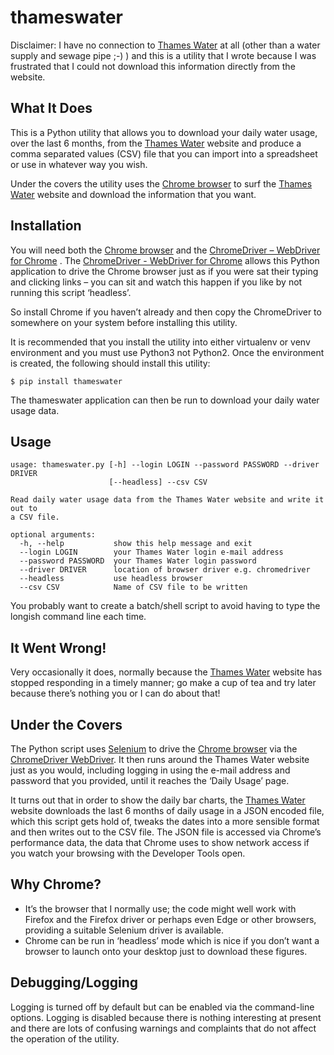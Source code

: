 # thameswater
Disclaimer: I have no connection to [Thames Water][thames] at all (other than a water supply and sewage pipe ;-) ) and this is a utility that I wrote because I was frustrated that I could not download this information directly from the website.

## What It Does
This is a Python utility that allows you to download your daily water usage, over the last 6 months, from the [Thames Water][thames] website and produce a comma separated values (CSV) file that you can import into a spreadsheet or use in whatever way you wish.

Under the covers the utility uses the [Chrome browser][chrome] to surf the [Thames Water][thames] website and download the information that you want.

## Installation
You will need both the [Chrome browser][chrome] and the [ChromeDriver – WebDriver for Chrome][chromedriver] .  The [ChromeDriver - WebDriver for Chrome][chromedriver] allows this Python application to drive the Chrome browser just as if you were sat their typing and clicking links – you can sit and watch this happen if you like by not running this script ‘headless’.

So install Chrome if you haven’t already and then copy the ChromeDriver to somewhere on your system before installing this utility.

It is recommended that you install the utility into either virtualenv or venv environment and you must use Python3 not Python2.  Once the environment is created, the following should install this utility:

```
$ pip install thameswater
```

The thameswater application can then be run to download your daily water usage data.

## Usage
```
usage: thameswater.py [-h] --login LOGIN --password PASSWORD --driver DRIVER
                      [--headless] --csv CSV

Read daily water usage data from the Thames Water website and write it out to
a CSV file.

optional arguments:
  -h, --help           show this help message and exit
  --login LOGIN        your Thames Water login e-mail address
  --password PASSWORD  your Thames Water login password
  --driver DRIVER      location of browser driver e.g. chromedriver
  --headless           use headless browser
  --csv CSV            Name of CSV file to be written
```
You probably want to create a batch/shell script to avoid having to type the longish command line each time.

## It Went Wrong!
Very occasionally it does, normally because the [Thames Water][thames] website has stopped responding in a timely manner; go make a cup of tea and try later because there’s nothing you or I can do about that!

## Under the Covers
The Python script uses [Selenium][selenium] to drive the [Chrome browser][chrome] via the [ChromeDriver WebDriver][chromedriver].  It then runs around the Thames Water website just as you would, including logging in using the e-mail address and password that you provided, until it reaches the ‘Daily Usage’ page.

It turns out that in order to show the daily bar charts, the [Thames Water][thames] website downloads the last 6 months of daily usage in a JSON encoded file, which this script gets hold of, tweaks the dates into a more sensible format and then writes out to the CSV file.  The JSON file is accessed via Chrome’s performance data, the data that Chrome uses to show network access if you watch your browsing with the Developer Tools open.

## Why Chrome?
* It’s the browser that I normally use; the code might well work with Firefox and the Firefox driver or perhaps even Edge or other browsers, providing a suitable Selenium driver is available.
* Chrome can be run in ‘headless’ mode which is nice if you don’t want a browser to launch onto your desktop just to download these figures.

## Debugging/Logging
Logging is turned off by default but can be enabled via the command-line options.  Logging is disabled because there is nothing interesting at present and there are lots of confusing warnings and complaints that do not affect the operation of the utility.

  [thames]: https://www.thameswater.co.uk
  [chrome]: https://www.google.com/chrome/
  [chromedriver]: https://sites.google.com/a/chromium.org/chromedriver/downloads
  [pypi]: https://pypi.org/thameswater
  [selenium]: http://selenium-python.readthedocs.io/
